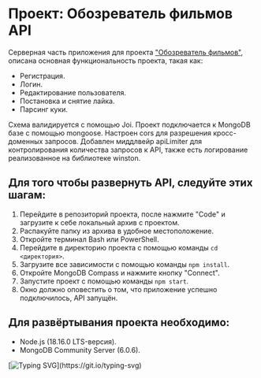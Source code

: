 # Проект: Обозреватель фильмов API

Серверная часть приложения для проекта ["Обозреватель фильмов"](https://github.com/katokinawa/movies-explorer-frontend), описана основная функциональность проекта, такая как:
- Регистрация.
- Логин.
- Редактирование пользователя.
- Постановка и снятие лайка.
- Парсинг куки.

Схема валидируется с помощью Joi. Проект подключается к MongoDB базе с помощью mongoose. Настроен cors для разрешения кросс-доменных запросов. Добавлен миддлвейр apiLimiter для контролирования количества запросов к API, также есть логирование реализованное на библиотеке winston.

## Для того чтобы развернуть API, следуйте этих шагам:

1. Перейдите в репозиторий проекта, после нажмите "Code" и загрузите к себе локальный архив с проектом.
2. Распакуйте папку из архива в удобное местоположение.
3. Откройте терминал Bash или PowerShell.
4. Перейдите в директорию проекта с помощью команды `cd <директория>`.
5. Загрузите все зависимости с помощью команды `npm install`.
6. Откройте MongoDB Compass и нажмите кнопку "Connect".
7. Запустите проект с помощью команды `npm start`.
8. Окно должно оповестить о том, что приложение успешно подключилось, API запущён.

## Для развёртывания проекта необходимо:
- Node.js (18.16.0 LTS-версия).
- MongoDB Community Server (6.0.6).

[![Typing SVG](https://readme-typing-svg.herokuapp.com?font=Inter&weight=500&duration=10000&pause=1000&repeat=false&width=435&lines=%D0%A1%D0%BF%D0%B0%D1%81%D0%B8%D0%B1%D0%BE+%D0%B7%D0%B0+%D0%B2%D0%BD%D0%B8%D0%BC%D0%B0%D0%BD%D0%B8%D0%B5!)](https://git.io/typing-svg)
